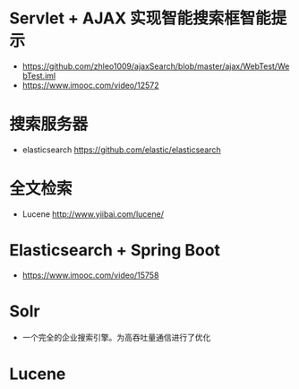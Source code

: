 # Servlet + AJAX 实现智能搜索框智能提示

- <https://github.com/zhleo1009/ajaxSearch/blob/master/ajax/WebTest/WebTest.iml>
- <https://www.imooc.com/video/12572>

# 搜索服务器

- elasticsearch <https://github.com/elastic/elasticsearch>

# 全文检索

- Lucene <http://www.yiibai.com/lucene/>

# Elasticsearch + Spring Boot

- <https://www.imooc.com/video/15758>

# Solr

- 一个完全的企业搜索引擎。为高吞吐量通信进行了优化

# Lucene
